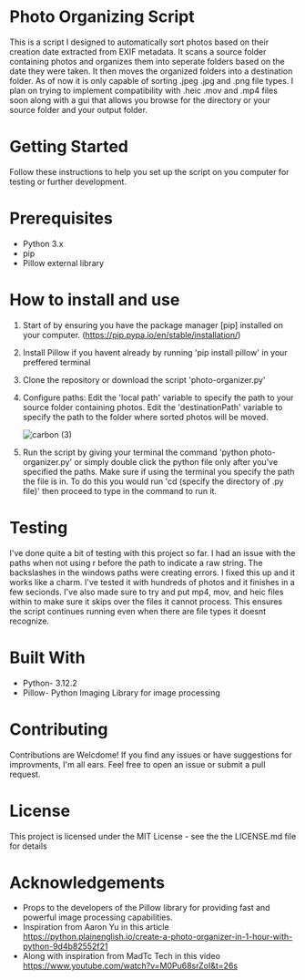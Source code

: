 # Photo Organizing Script
This is a script I designed to automatically sort photos based on their creation date extracted from EXIF metadata. It scans a source folder containing photos and organizes them into seperate folders based on the date they were taken. It then moves the organized folders into a destination folder. As of now it is only capable of sorting .jpeg .jpg and .png file types. I plan on trying to implement compatibility with .heic .mov and .mp4 files soon along with a gui that allows you browse for the directory or your source folder and your output folder.

# Getting Started
Follow these instructions to help you set up the script on you computer
for testing or further development.

# Prerequisites
- Python 3.x
- pip
- Pillow external library

# How to install and use
1. Start of by ensuring you have the package manager [pip] installed on your computer. (https://pip.pypa.io/en/stable/installation/)
2. Install Pillow if you havent already by running 'pip install pillow' in your preffered terminal
3. Clone the repository or download the script
  'photo-organizer.py'
4. Configure paths: Edit the 'local path' variable to specify the path to your source folder containing photos. Edit the 'destinationPath' variable to specify the path to the folder where sorted photos will be moved.

    ![carbon (3)](https://github.com/LandonTrev/PhotoOrganizer/assets/165218717/8077c013-909b-434c-bd41-b2172608e5a8)

6. Run the script by giving your terminal the command 'python photo-organizer.py' or simply double click the python file only after you've specified the paths. Make sure if using the terminal you specify the path the file is in. To do this you would run 'cd (specify the directory of .py file)' then proceed to type in the command to run it.

# Testing
I've done quite a bit of testing with this project so far. I had an issue with the paths when not using r before the path to indicate a raw string. The backslashes in the windows paths were creating errors. I fixed this up and it works like a charm. I've tested it with hundreds of photos and it finishes in a few secionds. I've also made sure to try and put mp4, mov, and heic files within to make sure it skips over the files it cannot process. This ensures the script continues running even when there are file types it doesnt recognize.

# Built With
- Python- 3.12.2
- Pillow- Python Imaging Library for image processing

# Contributing
Contributions are Welcdome! If you find any issues or have suggestions for improvments, I'm all ears. Feel free to open an issue or submit a pull request.

# License
This project is licensed under the MIT License - see the the LICENSE.md file for details

# Acknowledgements
- Props to the developers of the Pillow library for providing fast and powerful image processing capabilities.
- Inspiration from Aaron Yu in this article https://python.plainenglish.io/create-a-photo-organizer-in-1-hour-with-python-9d4b82552f21
- Along with inspiration from MadTc Tech in this video
https://www.youtube.com/watch?v=M0Pu68srZoI&t=26s

  



   

   
